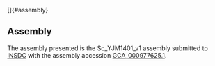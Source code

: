 []{#assembly}

Assembly
--------

The assembly presented is the Sc\_YJM1401\_v1 assembly submitted to
[INSDC](http://www.insdc.org) with the assembly accession
[GCA\_000977625.1](http://www.ebi.ac.uk/ena/data/view/GCA_000977625.1).
